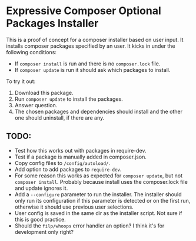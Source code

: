 # Expressive Composer Optional Packages Installer

This is a proof of concept for a composer installer based on user input. It installs composer packages specified by an user. It kicks in under the following conditions:
- If ``composer install`` is run and there is no ``composer.lock`` file.
- If ``composer update`` is run it should ask which packages to install. 

To try it out:
1. Download this package.
2. Run ``composer update`` to install the packages.
3. Answer question.
4. The chosen packages and dependencies should install and the other one should uninstall, if there are any.

## TODO:
- Test how this works out with packages in require-dev.
- Test if a package is manually added in composer.json.
- Copy config files to ``/config/autoload/``.
- Add option to add packages to ``require-dev``.
- For some reason this works as expected for ``composer update``, but not ``composer install``. Probably because install uses the composer.lock file and update ignores it.
- Add a ``--configure`` parameter to run the installer. The installer should only run its configuration if this parameter is detected or on the first run, otherwise it should use previous user selections.
- User config is saved in the same dir as the installer script. Not sure if this is good practice.
- Should the ``filp/whoops`` error handler an option? I think it's for development only right?  
